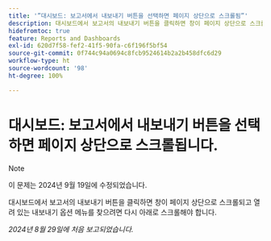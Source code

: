 ```yaml
---
title: '”대시보드: 보고서에서 내보내기 버튼을 선택하면 페이지 상단으로 스크롤됨”'
description: 대시보드에서 보고서의 내보내기 버튼을 클릭하면 창이 페이지 상단으로 스크롤되고 열려 있는 내보내기 옵션 메뉴를 찾으려면 다시 아래로 스크롤해야 합니다.
hidefromtoc: true
feature: Reports and Dashboards
exl-id: 620d7f58-fef2-41f5-90fa-c6f196f5bf54
source-git-commit: 0f744c94a0694c8fcb9524614b2a2b458dfc6d29
workflow-type: ht
source-wordcount: '98'
ht-degree: 100%

---
```


# 대시보드: 보고서에서 내보내기 버튼을 선택하면 페이지 상단으로 스크롤됩니다.

>[!NOTE]
>
>이 문제는 2024년 9월 19일에 수정되었습니다.

대시보드에서 보고서의 내보내기 버튼을 클릭하면 창이 페이지 상단으로 스크롤되고 열려 있는 내보내기 옵션 메뉴를 찾으려면 다시 아래로 스크롤해야 합니다.

_2024년 8월 29일에 처음 보고되었습니다._
